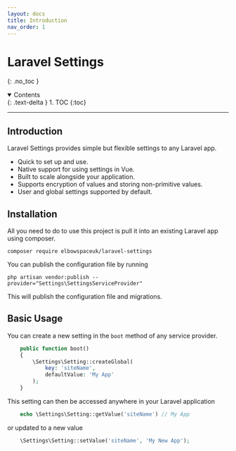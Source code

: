 ```yaml
---
layout: docs 
title: Introduction
nav_order: 1
---
```


# Laravel Settings

{: .no_toc }

<details open markdown="block">
  <summary>
    Contents
  </summary>
  {: .text-delta }
1. TOC
{:toc}
</details>

---

## Introduction

Laravel Settings provides simple but flexible settings to any Laravel app.

- Quick to set up and use.
- Native support for using settings in Vue.
- Built to scale alongside your application.
- Supports encryption of values and storing non-primitive values.
- User and global settings supported by default.

## Installation

All you need to do to use this project is pull it into an existing Laravel app using composer.

```console
composer require elbowspaceuk/laravel-settings
```

You can publish the configuration file by running

```console
php artisan vendor:publish --provider="Settings\SettingsServiceProvider"
```

This will publish the configuration file and migrations.

## Basic Usage

You can create a new setting in the `boot` method of any service provider.

```php
    public function boot()
    {
        \Settings\Setting::createGlobal(
            key: 'siteName',
            defaultValue: 'My App'
        );
    }
```

This setting can then be accessed anywhere in your Laravel application

```php
    echo \Settings\Setting::getValue('siteName') // My App
```

or updated to a new value

```php
    \Settings\Setting::setValue('siteName', 'My New App');
```
